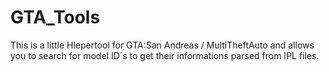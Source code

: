 # GTA_Tools
This is a little Hlepertool for GTA:San Andreas / MultiTheftAuto and allows you to search for model ID´s to get their informations parsed from IPL files.
